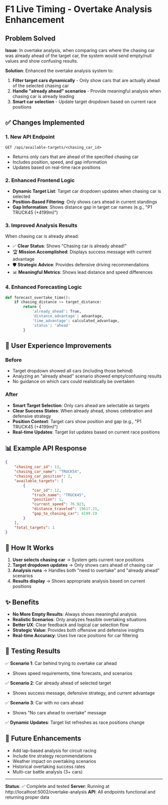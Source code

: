 # F1 Live Timing - Overtake Analysis Enhancement

## Problem Solved

**Issue**: In overtake analysis, when comparing cars where the chasing car was already ahead of the target car, the system would send empty/null values and show confusing results.

**Solution**: Enhanced the overtake analysis system to:
1. **Filter target cars dynamically** - Only show cars that are actually ahead of the selected chasing car
2. **Handle "already ahead" scenarios** - Provide meaningful analysis when chasing car is already leading
3. **Smart car selection** - Update target dropdown based on current race positions

## ✅ Changes Implemented

### 1. New API Endpoint
```
GET /api/available-targets/<chasing_car_id>
```
- Returns only cars that are ahead of the specified chasing car
- Includes position, speed, and gap information
- Updates based on real-time race positions

### 2. Enhanced Frontend Logic
- **Dynamic Target List**: Target car dropdown updates when chasing car is selected
- **Position-Based Filtering**: Only shows cars ahead in current standings
- **Gap Information**: Shows distance gap in target car names (e.g., "P1 TRUCK45 (+4199m)")

### 3. Improved Analysis Results
When chasing car is already ahead:
- ✅ **Clear Status**: Shows "Chasing car is already ahead!" 
- 🏆 **Mission Accomplished**: Displays success message with current advantage
- 🛡️ **Strategic Advice**: Provides defensive driving recommendations
- 📊 **Meaningful Metrics**: Shows lead distance and speed differences

### 4. Enhanced Forecasting Logic
```python
def forecast_overtake_time():
    if chasing_distance >= target_distance:
        return {
            'already_ahead': True,
            'distance_advantage': advantage,
            'time_advantage': calculated_advantage,
            'status': 'ahead'
        }
```

## 🎯 User Experience Improvements

### Before
- Target dropdown showed all cars (including those behind)
- Analyzing an "already ahead" scenario showed empty/confusing results
- No guidance on which cars could realistically be overtaken

### After
- **Smart Target Selection**: Only cars ahead are selectable as targets
- **Clear Success States**: When already ahead, shows celebration and defensive strategy
- **Position Context**: Target cars show position and gap (e.g., "P1 TRUCK45 (+4199m)")
- **Real-time Updates**: Target list updates based on current race positions

## 📊 Example API Response

```json
{
    "chasing_car_id": 13,
    "chasing_car_name": "TRUCK54", 
    "chasing_car_position": 2,
    "available_targets": [
        {
            "car_id": 12,
            "truck_name": "TRUCK45",
            "position": 1,
            "current_speed": 76.923,
            "distance_traveled": 19617.21,
            "gap_to_chasing_car": 4199.19
        }
    ],
    "total_targets": 1
}
```

## 🔄 How It Works

1. **User selects chasing car** → System gets current race positions
2. **Target dropdown updates** → Only shows cars ahead of chasing car  
3. **Analysis runs** → Handles both "need to overtake" and "already ahead" scenarios
4. **Results display** → Shows appropriate analysis based on current positions

## ✨ Benefits

- **No More Empty Results**: Always shows meaningful analysis
- **Realistic Scenarios**: Only analyzes feasible overtaking situations  
- **Better UX**: Clear feedback and logical car selection flow
- **Strategic Value**: Provides both offensive and defensive insights
- **Real-time Accuracy**: Uses live race positions for car filtering

## 🧪 Testing Results

✅ **Scenario 1**: Car behind trying to overtake car ahead
- Shows speed requirements, time forecasts, and scenarios

✅ **Scenario 2**: Car already ahead of selected target  
- Shows success message, defensive strategy, and current advantage

✅ **Scenario 3**: Car with no cars ahead
- Shows "No cars ahead to overtake" message

✅ **Dynamic Updates**: Target list refreshes as race positions change

## 🚀 Future Enhancements

- Add lap-based analysis for circuit racing
- Include tire strategy recommendations  
- Weather impact on overtaking scenarios
- Historical overtaking success rates
- Multi-car battle analysis (3+ cars)

---

**Status**: ✅ Complete and tested
**Server**: Running at http://localhost:5002/overtake-analysis
**API**: All endpoints functional and returning proper data
